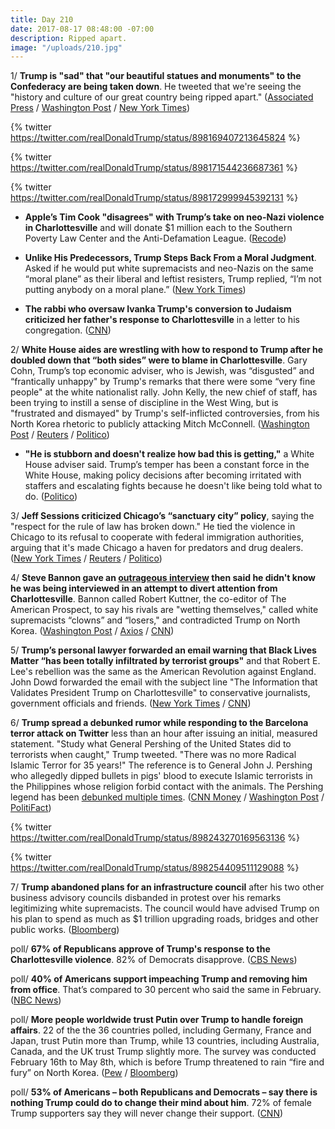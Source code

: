 ```yaml
---
title: Day 210
date: 2017-08-17 08:48:00 -07:00
description: Ripped apart.
image: "/uploads/210.jpg"
---
```


1/ **Trump is "sad" that "our beautiful statues and monuments" to the Confederacy are being taken down**. He tweeted that we're seeing the "history and culture of our great country being ripped apart." ([Associated Press](https://apnews.com/b6b0517b68dd4fd1915ae592d2c1de47) / [Washington Post](https://www.washingtonpost.com/news/post-politics/wp/2017/08/17/trump-mourns-loss-of-beautiful-statues-and-monuments-in-wake-of-charlottesville-rally-over-robert-e-lee-statue/) / [New York Times](https://www.nytimes.com/2017/08/17/us/politics/trump-charlottesville-confederate-statues.html))

{% twitter https://twitter.com/realDonaldTrump/status/898169407213645824 %}

{% twitter https://twitter.com/realDonaldTrump/status/898171544236687361 %}

{% twitter https://twitter.com/realDonaldTrump/status/898172999945392131 %}

* **Apple’s Tim Cook "disagrees" with Trump’s take on neo-Nazi violence in Charlottesville** and will donate $1 million each to the Southern Poverty Law Center and the Anti-Defamation League. ([Recode](https://www.recode.net/2017/8/16/16160202/apple-tim-cook-donald-trump-neo-nazi-violence-charlottesville))

* **Unlike His Predecessors, Trump Steps Back From a Moral Judgment**. Asked if he would put white supremacists and neo-Nazis on the same “moral plane” as their liberal and leftist resisters, Trump replied, “I’m not putting anybody on a moral plane.” ([New York Times](https://www.nytimes.com/2017/08/16/us/politics/trump-charlottesville-moral-neo-nazis.html))

* **The rabbi who oversaw Ivanka Trump's conversion to Judaism criticized her father's response to Charlottesville** in a letter to his congregation. ([CNN](http://www.cnn.com/2017/08/17/politics/ivanka-trump-rabbi-criticizes-trump/index.html))

2/ **White House aides are wrestling with how to respond to Trump after he doubled down that “both sides” were to blame in Charlottesville**. Gary Cohn, Trump’s top economic adviser, who is Jewish, was “disgusted” and “frantically unhappy" by Trump's remarks that there were some “very fine people" at the white nationalist rally. John Kelly, the new chief of staff, has been trying to instill a sense of discipline in the West Wing, but is "frustrated and dismayed" by Trump's self-inflicted controversies, from his North Korea rhetoric to publicly attacking Mitch McConnell. ([Washington Post](https://www.washingtonpost.com/politics/trumps-lack-of-discipline-leaves-new-chief-of-staff-frustrated-and-dismayed/2017/08/16/9aec8e16-82b8-11e7-82a4-920da1aeb507_story.html) / [Reuters](https://www.reuters.com/article/us-usa-trump-staff-idUSKCN1AX069?) / [Politico](http://www.politico.com/story/2017/08/16/trump-race-charlottesville-white-house-aides-react-241695))

* **"He is stubborn and doesn't realize how bad this is getting,"** a White House adviser said. Trump’s temper has been a constant force in the White House, making policy decisions after becoming irritated with staffers and escalating fights because he doesn't like being told what to do. ([Politico](http://www.politico.com/story/2017/08/16/trump-charlottesville-temper-chaos-241721))

3/ **Jeff Sessions criticized Chicago’s “sanctuary city” policy**, saying the "respect for the rule of law has broken down." He tied the violence in Chicago to its refusal to cooperate with federal immigration authorities, arguing that it's made Chicago a haven for predators and drug dealers. ([New York Times](https://www.nytimes.com/2017/08/16/us/politics/sessions-sanctuary-cities-chicago-miami.html) / [Reuters](https://www.reuters.com/article/us-usa-immigration-sanctuary-idUSKCN1AW2NX) / [Politico](http://www.politico.com/story/2017/08/16/jeff-sessions-sanctuary-cities-chicago-rahm-emanuel-241711))

4/ **Steve Bannon gave an [outrageous interview](http://prospect.org/article/steve-bannon-unrepentant) then said he didn't know he was being interviewed in an attempt to divert attention from Charlottesville**. Bannon called Robert Kuttner, the co-editor of The American Prospect, to say his rivals are "wetting themselves," called white supremacists “clowns” and “losers," and contradicted Trump on North Korea. ([Washington Post](https://www.washingtonpost.com/news/morning-mix/wp/2017/08/17/steve-bannon-contradicts-trump-on-north-korea-talks-of-rivals-and-white-supremacists-in-unusual-interview-with-progressive-magazine/) / [Axios](https://www.axios.com/bannons-colleagues-disturbed-by-interview-with-left-wing-publication-2473835346.html) / [CNN](http://www.cnn.com/2017/08/17/politics/steve-bannon-interview-strategy/index.html))

5/ **Trump’s personal lawyer forwarded an email warning that Black Lives Matter “has been totally infiltrated by terrorist groups"** and that Robert E. Lee's rebellion was the same as the American Revolution against England. John Dowd forwarded the email with the subject line "The Information that Validates President Trump on Charlottesville" to conservative journalists, government officials and friends. ([New York Times](https://www.nytimes.com/2017/08/16/us/politics/trump-lawyer-email-race-charlottesville.html) / [CNN](http://www.cnn.com/2017/08/16/politics/john-dowd-donald-trump-lawyer-robert-e-lee/index.html))

6/ **Trump spread a debunked rumor while responding to the Barcelona terror attack on Twitter** less than an hour after issuing an initial, measured statement. "Study what General Pershing of the United States did to terrorists when caught," Trump tweeted. "There was no more Radical Islamic Terror for 35 years!" The reference is to General John J. Pershing who allegedly dipped bullets in pigs' blood to execute Islamic terrorists in the Philippines whose religion forbid contact with the animals. The Pershing legend has been [debunked multiple times](http://www.snopes.com/rumors/pershing.asp). ([CNN Money](http://money.cnn.com/2017/08/17/media/general-pershing-president-trump-pigs-blood-debunked/index.html) / [Washington Post](https://www.washingtonpost.com/news/post-politics/wp/2017/08/17/trump-recycles-discredited-islamic-pigs-blood-tale-after-terrorist-attack-in-barcelona/) / [PolitiFact](http://www.politifact.com/truth-o-meter/statements/2016/feb/23/donald-trump/donald-trump-cites-dubious-legend-about-gen-pershi/))

{% twitter https://twitter.com/realDonaldTrump/status/898243270169563136 %}

{% twitter https://twitter.com/realDonaldTrump/status/898254409511129088 %}

7/ **Trump abandoned plans for an infrastructure council** after his two other business advisory councils disbanded in protest over his remarks legitimizing white supremacists. The council would have advised Trump on his plan to spend as much as $1 trillion upgrading roads, bridges and other public works. ([Bloomberg](https://www.bloomberg.com/news/articles/2017-08-17/trump-is-said-to-abandon-plan-for-council-on-infrastructure))

poll/ **67% of Republicans approve of Trump's response to the Charlottesville violence**. 82% of Democrats disapprove. ([CBS News](https://www.cbsnews.com/news/americans-divided-over-trumps-response-to-charlottesville-cbs-news-poll/?linkId=41076262))

poll/ **40% of Americans support impeaching Trump and removing him from office**. That’s compared to 30 percent who said the same in February. ([NBC News](http://www.nbcnews.com/politics/first-read/poll-40-percent-now-support-trump-impeachment-n793251))

poll/ **More people worldwide trust Putin over Trump to handle foreign affairs**. 22 of the the 36 countries polled, including Germany, France and Japan, trust Putin more than Trump, while 13 countries, including Australia, Canada, and the UK trust Trump slightly more. The survey was conducted February 16th to May 8th, which is before Trump threatened to rain “fire and fury” on North Korea. ([Pew](http://www.pewglobal.org/2017/08/16/publics-worldwide-unfavorable-toward-putin-russia/) / [Bloomberg](https://www.bloomberg.com/news/articles/2017-08-16/world-trusts-putin-more-than-trump-in-foreign-affairs-pew-says))

poll/ **53% of Americans – both Republicans and Democrats – say there is nothing Trump could do to change their mind about him**. 72% of female Trump supporters say they will never change their support. ([CNN](http://www.cnn.com/2017/08/17/politics/trump-approvers-never-stop-approving-poll/index.html))